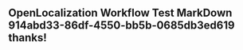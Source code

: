 <properties
ms.topic="hero-topic"
ms.test1="hero-topic"
ms.test2="test"/>

## OpenLocalization Workflow Test MarkDown 914abd33-86df-4550-bb5b-0685db3ed619 thanks!
